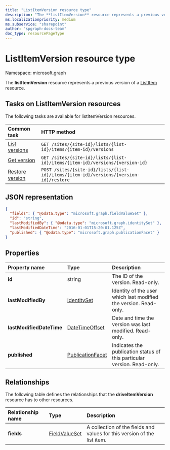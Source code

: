 ```yaml
---
title: "ListItemVersion resource type"
description: "The **listItemVersion** resource represents a previous version of a ListItem resource."
ms.localizationpriority: medium
ms.subservice: "sharepoint"
author: "spgraph-docs-team"
doc_type: resourcePageType
---
```


# ListItemVersion resource type

Namespace: microsoft.graph

The **listItemVersion** resource represents a previous version of a [ListItem](listitem.md) resource.

## Tasks on ListItemVersion resources

The following tasks are available for listItemVersion resources.

|            Common task             |         HTTP method         |
| :--------------------------------- | :-------------------------- |
| [List versions][version-list]      | `GET /sites/{site-id}/lists/{list-id}/items/{item-id}/versions`  |
| [Get version][version-get]         | `GET /sites/{site-id}/lists/{list-id}/items/{item-id}/versions/{version-id}`     |
| [Restore version][version-restore] | `POST /sites/{site-id}/lists/{list-id}/items/{item-id}/versions/{version-id}/restore` |

[version-list]: ../api/listitem-list-versions.md
[version-get]: ../api/listitemversion-get.md
[version-restore]: ../api/listitemversion-restore.md


## JSON representation

<!--{
  "blockType": "resource",
  "baseType": "microsoft.graph.baseItemVersion",
  "@odata.type": "microsoft.graph.listItemVersion",
  "@type.aka": "oneDrive.baseItemVersion"
}-->

```json
{
  "fields": { "@odata.type": "microsoft.graph.fieldValueSet" },
  "id": "string",
  "lastModifiedBy": { "@odata.type": "microsoft.graph.identitySet" },
  "lastModifiedDateTime": "2016-01-01T15:20:01.125Z",
  "published": { "@odata.type": "microsoft.graph.publicationFacet" }
}
```

## Properties

|      Property name       |                         Type                         |                               Description                               |
| :----------------------- | :--------------------------------------------------- | :---------------------------------------------------------------------- |
| **id**                   | string                                               | The ID of the version. Read-only.                                       |
| **lastModifiedBy**       | [IdentitySet](../resources/identityset.md)           | Identity of the user which last modified the version. Read-only.        |
| **lastModifiedDateTime** | [DateTimeOffset](../resources/timestamp.md)          | Date and time the version was last modified. Read-only.                 |
| **published**            | [PublicationFacet](../resources/publicationfacet.md) | Indicates the publication status of this particular version. Read-only. |


## Relationships

The following table defines the relationships that the **driveItemVersion** resource has to other resources.

| Relationship name |                      Type                      |                               Description                                |
| :---------------- | :--------------------------------------------- | :----------------------------------------------------------------------- |
| **fields**        | [FieldValueSet](../resources/fieldvalueset.md) | A collection of the fields and values for this version of the list item. |


<!-- {
  "type": "#page.annotation",
  "description": "The version facet provides information about the properties of a file version.",
  "keywords": "version,versions,version-history,history",
  "section": "documentation",
  "tocPath": "Facets/Version"
} -->

